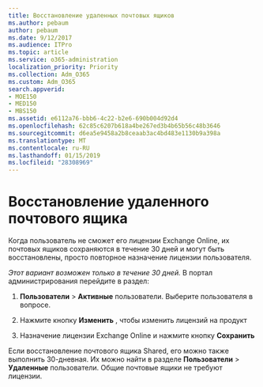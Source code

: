 ```yaml
---
title: Восстановление удаленных почтовых ящиков
ms.author: pebaum
author: pebaum
ms.date: 9/12/2017
ms.audience: ITPro
ms.topic: article
ms.service: o365-administration
localization_priority: Priority
ms.collection: Adm_O365
ms.custom: Adm_O365
search.appverid:
- MOE150
- MED150
- MBS150
ms.assetid: e6112a76-bbb6-4c22-b2e6-690b004d92d4
ms.openlocfilehash: 62c85c6207b618a4be267ed3b4b65b56c48b3646
ms.sourcegitcommit: d6ea5e9458a2b8ceaab3ac4bd483e1130b9a398a
ms.translationtype: MT
ms.contentlocale: ru-RU
ms.lasthandoff: 01/15/2019
ms.locfileid: "28308969"
---
```

# <a name="restore-a-deleted-mailbox"></a>Восстановление удаленного почтового ящика

Когда пользователь не сможет его лицензии Exchange Online, их почтовых ящиков сохраняются в течение 30 дней и могут быть восстановлены, просто повторное назначение лицензии пользователя.
  
 *Этот вариант возможен только в течение 30 дней.*  В портал администрирования перейдите в раздел: 
  
1. **Пользователи** \> **Активные** пользователи. Выберите пользователя в вопросе. 
    
2. Нажмите кнопку **Изменить** , чтобы изменить лицензий на продукт 
    
3. Назначение лицензии Exchange Online и нажмите кнопку **Сохранить**
    
Если восстановление почтового ящика Shared, его можно также выполнить 30-дневная. Их можно найти в разделе **Пользователи** \> **Удаленные** пользователи. Общие почтовые ящики не требуют лицензии. 
  

